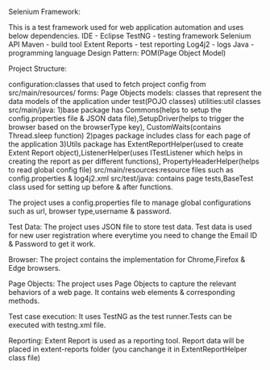 Selenium Framework:

This is a test framework used for web application automation and uses below dependencies.
IDE - Eclipse
TestNG - testing framework
Selenium API
Maven - build tool
Extent Reports - test reporting
Log4j2 - logs
Java - programming language
Design Pattern: POM(Page Object Model)

Project Structure:

configuration:classes that used to fetch project config from src/main/resources/
forms: Page Objects
models: classes that represent the data models of the application under test(POJO classes)
utilities:util classes
src/main/java: 
1)base package has Commons(helps to setup the config.properties file & JSON data file),SetupDriver(helps to trigger the browser based on the browserType key), CustomWaits(contains Thread.sleep function) 
2)pages package includes class for each page of the application
3)Utils package has ExtentReportHelper(used to create Extent Report object),ListenerHelper(uses ITestListener which helps in creating the report as per different functions),
PropertyHeaderHelper(helps to read global config file)
src/main/resources:resource files such as config.properties & log4j2.xml
src/test/java: contains page tests,BaseTest class used for setting up before & after functions.

The project uses a config.properties file to manage global configurations such as url, browser type,username & password.

Test Data:
The project uses JSON file to store test data. Test data is used for new user registration where everytime you need to change the Email ID & Password to get it work.

Browser:
The project contains the implementation for Chrome,Firefox & Edge browsers. 

Page Objects:
The project uses Page Objects to capture the relevant behaviors of a web page. It contains web elements & corresponding methods.

Test case execution:
It uses TestNG as the test runner.Tests can be executed with testng.xml file.

Reporting:
Extent Report is used as a reporting tool. Report data will be placed in extent-reports folder (you canchange it in ExtentReportHelper class file)
